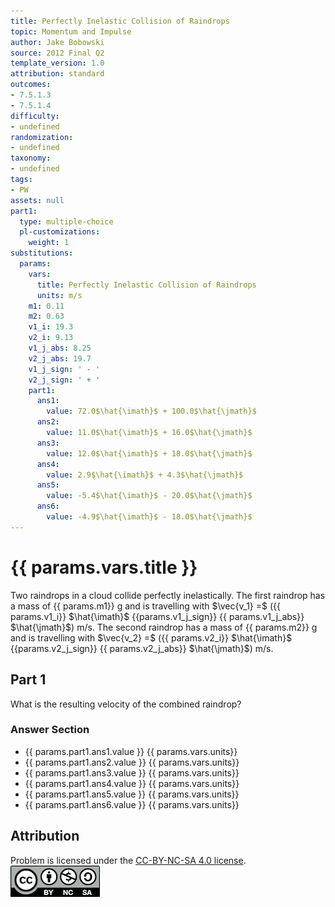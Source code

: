 ```yaml
---
title: Perfectly Inelastic Collision of Raindrops
topic: Momentum and Impulse
author: Jake Bobowski
source: 2012 Final Q2
template_version: 1.0
attribution: standard
outcomes:
- 7.5.1.3
- 7.5.1.4
difficulty:
- undefined
randomization:
- undefined
taxonomy:
- undefined
tags:
- PW
assets: null
part1:
  type: multiple-choice
  pl-customizations:
    weight: 1
substitutions:
  params:
    vars:
      title: Perfectly Inelastic Collision of Raindrops
      units: m/s
    m1: 0.11
    m2: 0.63
    v1_i: 19.3
    v2_i: 9.13
    v1_j_abs: 8.25
    v2_j_abs: 19.7
    v1_j_sign: ' - '
    v2_j_sign: ' + '
    part1:
      ans1:
        value: 72.0$\hat{\imath}$ + 100.0$\hat{\jmath}$
      ans2:
        value: 11.0$\hat{\imath}$ + 16.0$\hat{\jmath}$
      ans3:
        value: 12.0$\hat{\imath}$ + 18.0$\hat{\jmath}$
      ans4:
        value: 2.9$\hat{\imath}$ + 4.3$\hat{\jmath}$
      ans5:
        value: -5.4$\hat{\imath}$ - 20.0$\hat{\jmath}$
      ans6:
        value: -4.9$\hat{\imath}$ - 18.0$\hat{\jmath}$
---
```

# {{ params.vars.title }}
Two raindrops in a cloud collide perfectly inelastically. The first raindrop has a mass of {{ params.m1}} g and is travelling with $\vec{v_1} =$ ({{ params.v1_i}} $\hat{\imath}$ {{params.v1_j_sign}} {{ params.v1_j_abs}} $\hat{\jmath}$) m/s.
The second raindrop has a mass of {{ params.m2}} g and is travelling with $\vec{v_2} =$ ({{ params.v2_i}} $\hat{\imath}$ {{params.v2_j_sign}} {{ params.v2_j_abs}} $\hat{\jmath}$) m/s.

## Part 1

What is the resulting velocity of the combined raindrop?

### Answer Section

- {{ params.part1.ans1.value }} {{ params.vars.units}}
- {{ params.part1.ans2.value }} {{ params.vars.units}}
- {{ params.part1.ans3.value }} {{ params.vars.units}}
- {{ params.part1.ans4.value }} {{ params.vars.units}}
- {{ params.part1.ans5.value }} {{ params.vars.units}}
- {{ params.part1.ans6.value }} {{ params.vars.units}}

## Attribution

Problem is licensed under the [CC-BY-NC-SA 4.0 license](https://creativecommons.org/licenses/by-nc-sa/4.0/).<br> ![The Creative Commons 4.0 license requiring attribution-BY, non-commercial-NC, and share-alike-SA license.](https://raw.githubusercontent.com/firasm/bits/master/by-nc-sa.png)
